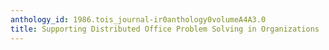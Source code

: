 ```yaml
---
anthology_id: 1986.tois_journal-ir0anthology0volumeA4A3.0
title: Supporting Distributed Office Problem Solving in Organizations
---
```

